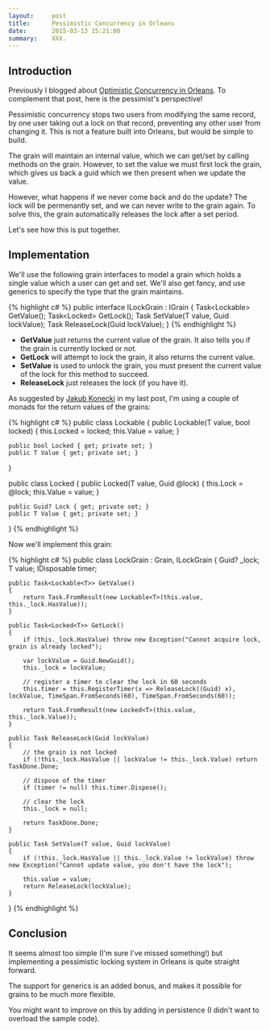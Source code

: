 ```yaml
---
layout:     post
title:      Pessimistic Concurrency in Orleans
date:       2015-03-13 15:21:00
summary:    XXX.
---
```


## Introduction

Previously I blogged about [Optimistic Concurrency in Orleans](/2015/01/22/optimistic-concurrency-in-orleans/). To complement that post, here is the pessimist's perspective!

Pessimistic concurrency stops two users from modifying the same record, by one user taking out a lock on that record, preventing any other user from changing it. This is not a feature built into Orleans, but would be simple to build.

The grain will maintain an internal value, which we can get/set by calling methods on the grain. However, to set the value we must first lock the grain, which gives us back a guid which we then present when we update the value.

However, what happens if we never come back and do the update? The lock will be permenantly set, and we can never write to the grain again. To solve this, the grain automatically releases the lock after a set period.

Let's see how this is put together.

## Implementation

We'll use the following grain interfaces to model a grain which holds a single value which a user can get and set. We'll also get fancy, and use generics to specify the type that the grain maintains.

{% highlight c# %}
public interface ILockGrain<T> : IGrain
{
    Task<Lockable<T>> GetValue();
    Task<Locked<T>> GetLock();
    Task SetValue(T value, Guid lockValue);
    Task ReleaseLock(Guid lockValue);
}
{% endhighlight %}

* __GetValue__ just returns the current value of the grain. It also tells you if the grain is currently locked or not.
* __GetLock__ will attempt to lock the grain, it also returns the current value.
* __SetValue__ is used to unlock the grain, you must present the current value of the lock for this method to succeed.
* __ReleaseLock__ just releases the lock (if you have it).

As suggested by [Jakub Konecki](https://twitter.com/JakubKonecki) in my last post, I'm using a couple of monads for the return values of the grains:

{% highlight c# %}
public class Lockable<T>
{
    public Lockable(T value, bool locked)
    {
        this.Locked = locked;
        this.Value = value;
    }

    public bool Locked { get; private set; }
    public T Value { get; private set; }
}

public class Locked<T>
{
    public Locked(T value, Guid @lock)
    {
        this.Lock = @lock;
        this.Value = value;
    }

    public Guid? Lock { get; private set; }
    public T Value { get; private set; }
}
{% endhighlight %}

Now we'll implement this grain:

{% highlight c# %}
public class LockGrain<T> : Grain, ILockGrain<T>
{
    Guid? _lock;
    T value;
    IDisposable timer;

    public Task<Lockable<T>> GetValue()
    {
        return Task.FromResult(new Lockable<T>(this.value, this._lock.HasValue));
    }

    public Task<Locked<T>> GetLock()
    {
        if (this._lock.HasValue) throw new Exception("Cannot acquire lock, grain is already locked");
            
        var lockValue = Guid.NewGuid();
        this._lock = lockValue;

        // register a timer to clear the lock in 60 seconds
        this.timer = this.RegisterTimer(x => ReleaseLock((Guid) x), lockValue, TimeSpan.FromSeconds(60), TimeSpan.FromSeconds(60));

        return Task.FromResult(new Locked<T>(this.value, this._lock.Value));
    }

    public Task ReleaseLock(Guid lockValue)
    {
        // the grain is not locked
        if (!this._lock.HasValue || lockValue != this._lock.Value) return TaskDone.Done;

        // dispose of the timer
        if (timer != null) this.timer.Dispose();

        // clear the lock
        this._lock = null;
            
        return TaskDone.Done;
    }

    public Task SetValue(T value, Guid lockValue)
    {
        if (!this._lock.HasValue || this._lock.Value != lockValue) throw new Exception("Cannot update value, you don't have the lock");

        this.value = value;
        return ReleaseLock(lockValue);
    }
}
{% endhighlight %}

## Conclusion

It seems almost too simple (I'm sure I've missed something!) but implementing a pessimistic locking system in Orleans is quite straight forward.

The support for generics is an added bonus, and makes it possible for grains to be much more flexible.

You might want to improve on this by adding in persistence (I didn't want to overload the sample code).
